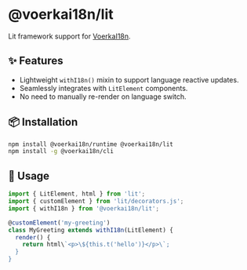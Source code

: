 # @voerkai18n/lit

Lit framework support for [VoerkaI18n](https://github.com/zhangfisher/voerka-i18n).

## ✨ Features

- Lightweight `withI18n()` mixin to support language reactive updates.
- Seamlessly integrates with `LitElement` components.
- No need to manually re-render on language switch.

## 📦 Installation

```bash
npm install @voerkai18n/runtime @voerkai18n/lit
npm install -g @voerkai18n/cli
```

## 🚀 Usage

```ts
import { LitElement, html } from 'lit';
import { customElement } from 'lit/decorators.js';
import { withI18n } from '@voerkai18n/lit';

@customElement('my-greeting')
class MyGreeting extends withI18n(LitElement) {
  render() {
    return html\`<p>\${this.t('hello')}</p>\`;
  }
}
```
